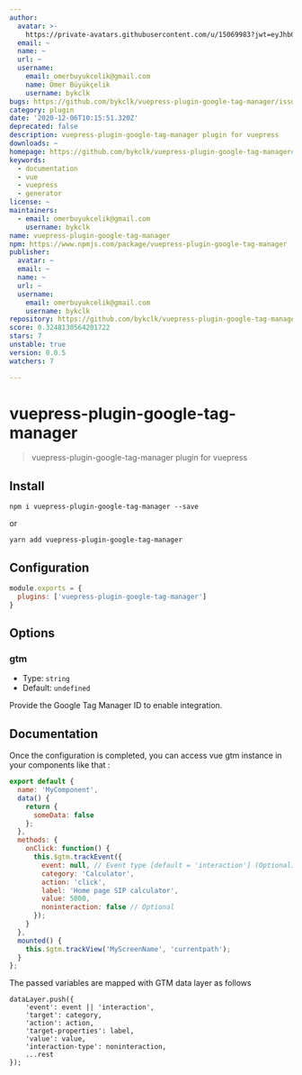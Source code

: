 ```yaml
---
author:
  avatar: >-
    https://private-avatars.githubusercontent.com/u/15069983?jwt=eyJhbGciOiJIUzI1NiIsInR5cCI6IkpXVCJ9.eyJpc3MiOiJnaXRodWIuY29tIiwiYXVkIjoicmF3LmdpdGh1YnVzZXJjb250ZW50LmNvbSIsImtleSI6ImtleTEiLCJleHAiOjE3MzQ2NzM5ODAsIm5iZiI6MTczNDY3Mjc4MCwicGF0aCI6Ii91LzE1MDY5OTgzIn0.gX6iX1YhguKWyYPBGgMEoj1qx2_yp6W-BlImpzhS5PE&v=4
  email: ~
  name: ~
  url: ~
  username:
    email: omerbuyukcelik@gmail.com
    name: Ömer Büyükçelik
    username: bykclk
bugs: https://github.com/bykclk/vuepress-plugin-google-tag-manager/issues
category: plugin
date: '2020-12-06T10:15:51.320Z'
deprecated: false
description: vuepress-plugin-google-tag-manager plugin for vuepress
downloads: ~
homepage: https://github.com/bykclk/vuepress-plugin-google-tag-manager#readme
keywords:
  - documentation
  - vue
  - vuepress
  - generator
license: ~
maintainers:
  - email: omerbuyukcelik@gmail.com
    username: bykclk
name: vuepress-plugin-google-tag-manager
npm: https://www.npmjs.com/package/vuepress-plugin-google-tag-manager
publisher:
  avatar: ~
  email: ~
  name: ~
  url: ~
  username:
    email: omerbuyukcelik@gmail.com
    username: bykclk
repository: https://github.com/bykclk/vuepress-plugin-google-tag-manager
score: 0.3248130564201722
stars: 7
unstable: true
version: 0.0.5
watchers: 7

---
```


# vuepress-plugin-google-tag-manager

> vuepress-plugin-google-tag-manager plugin for vuepress

## Install

```
npm i vuepress-plugin-google-tag-manager --save
```
or
```
yarn add vuepress-plugin-google-tag-manager
```

## Configuration

```javascript
module.exports = {
  plugins: ['vuepress-plugin-google-tag-manager'] 
}
```

## Options

### gtm

- Type: `string`
- Default: `undefined`

Provide the Google Tag Manager ID to enable integration.

## Documentation

Once the configuration is completed, you can access vue gtm instance in your components like that :

```javascript
export default {
  name: 'MyComponent',
  data() {
    return {
      someData: false
    };
  },
  methods: {
    onClick: function() {
      this.$gtm.trackEvent({
        event: null, // Event type [default = 'interaction'] (Optional)
        category: 'Calculator',
        action: 'click',
        label: 'Home page SIP calculator',
        value: 5000,
        noninteraction: false // Optional
      });
    }
  },
  mounted() {
    this.$gtm.trackView('MyScreenName', 'currentpath');
  }
};
```

The passed variables are mapped with GTM data layer as follows

```
dataLayer.push({
	'event': event || 'interaction',
	'target': category,
	'action': action,
	'target-properties': label,
	'value': value,
	'interaction-type': noninteraction,
	...rest
});
```